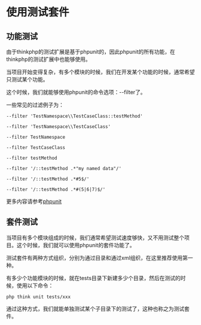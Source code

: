 # 使用测试套件

## 功能测试

由于thinkphp的测试扩展是基于phpunit的，因此phpunit的所有功能，在thinkphp的测试扩展中也能够使用。

当项目开始变得复杂，有多个模块的时候，我们在开发某个功能的时候，通常希望只测试某个功能。

这个时候，我们就能够使用phpunit的命令选项：--filter了。

一些常见的过滤例子为：

```
--filter 'TestNamespace\\TestCaseClass::testMethod'

--filter 'TestNamespace\\TestCaseClass'

--filter TestNamespace

--filter TestCaseClass

--filter testMethod

--filter '/::testMethod .*"my named data"/'

--filter '/::testMethod .*#5$/'

--filter '/::testMethod .*#(5|6|7)$/'

```

更多内容请参考[phpunit](http://www.phpunit.cn/manual/current/zh_cn/textui.html#textui.clioptions)

## 套件测试

当项目有多个模块组成的时候，我们通常希望测试速度够快，又不用测试整个项目。这个时候，我们就可以使用phpunit的套件功能了。

测试套件有两种方式组织，分别为通过目录和通过xml组织，在这里推荐使用第一种。

有多少个功能模块的时候，就在tests目录下新建多少个目录，然后在测试的时候，使用以下命令：

`php think unit tests/xxx`

通过这种方式，我们就能单独测试某个子目录下的测试了，这种也称之为测试套件。

